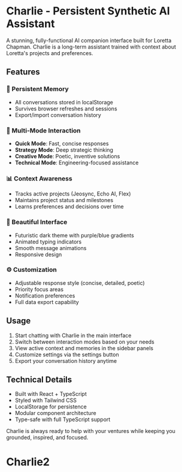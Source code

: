 # Charlie - Persistent Synthetic AI Assistant

A stunning, fully-functional AI companion interface built for Loretta Chapman. Charlie is a long-term assistant trained with context about Loretta's projects and preferences.

## Features

### 🧠 Persistent Memory
- All conversations stored in localStorage
- Survives browser refreshes and sessions
- Export/import conversation history

### 💬 Multi-Mode Interaction
- **Quick Mode**: Fast, concise responses
- **Strategy Mode**: Deep strategic thinking
- **Creative Mode**: Poetic, inventive solutions
- **Technical Mode**: Engineering-focused assistance

### 📊 Context Awareness
- Tracks active projects (Jeosync, Echo AI, Flex)
- Maintains project status and milestones
- Learns preferences and decisions over time

### 🎨 Beautiful Interface
- Futuristic dark theme with purple/blue gradients
- Animated typing indicators
- Smooth message animations
- Responsive design

### ⚙️ Customization
- Adjustable response style (concise, detailed, poetic)
- Priority focus areas
- Notification preferences
- Full data export capability

## Usage

1. Start chatting with Charlie in the main interface
2. Switch between interaction modes based on your needs
3. View active context and memories in the sidebar panels
4. Customize settings via the settings button
5. Export your conversation history anytime

## Technical Details

- Built with React + TypeScript
- Styled with Tailwind CSS
- LocalStorage for persistence
- Modular component architecture
- Type-safe with full TypeScript support

Charlie is always ready to help with your ventures while keeping you grounded, inspired, and focused.
# Charlie2
